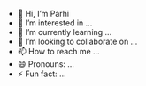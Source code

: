 - 👋 Hi, I’m Parhi
- 👀 I’m interested in ...
- 🌱 I’m currently learning ...
- 💞️ I’m looking to collaborate on ...
- 📫 How to reach me ...
- 😄 Pronouns: ...
- ⚡ Fun fact: ...

<!---
7PARHI/7PARHI is a ✨ special ✨ repository because its `README.md` (this file) appears on your GitHub profile.
You can click the Preview link to take a look at your changes.
--->

